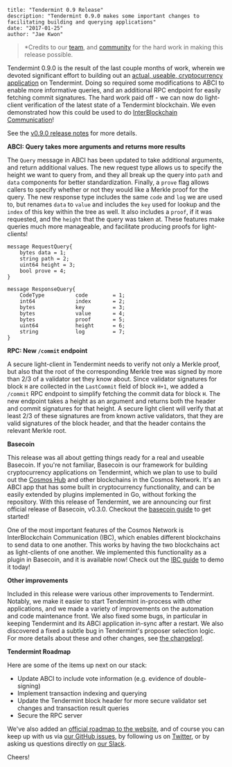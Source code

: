 ~~~
title: "Tendermint 0.9 Release"
description: "Tendermint 0.9.0 makes some important changes to facilitating building and querying applications"
date: "2017-01-25"
author: "Jae Kwon"
~~~


> *Credits to our [team](https://tendermint.com/about),
> and [community](http://forum.tendermint.com:3000/) for the hard work in making this
> release possible.

Tendermint 0.9.0 is the result of the last couple months of work, 
wherein we devoted significant effort to building out an 
[actual, useable, cryptocurrency application](https://github.com/tendermint/basecoin) on Tendermint.
Doing so required some modifications to ABCI to enable more informative queries,
and an additional RPC endpoint for easily fetching commit signatures.
The hard work paid off - we can now do light-client verification of the latest state of a Tendermint blockchain.
We even demonstrated how this could be used to do [InterBlockchain Communication](https://github.com/tendermint/basecoin/blob/master/docs/guide/ibc.md)!

See the [v0.9.0 release
notes](https://github.com/tendermint/tendermint/blob/master/CHANGELOG.md#090-march-6-2017) for more
details.

**ABCI: Query takes more arguments and returns more results**

The `Query` message in ABCI has been updated to take additional arguments, and return additional values.
The new request type allows us to specify the height we want to query from, and they all break up the query into `path` and `data` 
components for better standardization. Finally, a `prove` flag allows callers to specify whether or not they would like a Merkle proof for the query.
The new response type includes the same `code` and `log` we are used to, but renames `data` to `value` and includes the `key` used for lookup and the `index` of this key within the tree as well. It also includes a `proof`, if it was requested, and the `height` that the query was taken at. These features make queries much more manageable, and facilitate producing proofs for light-clients!

```
message RequestQuery{
	bytes data = 1;
	string path = 2;
	uint64 height = 3;
	bool prove = 4; 
}

message ResponseQuery{
	CodeType          code        = 1;
	int64             index       = 2;
	bytes             key         = 3;
	bytes             value       = 4;
	bytes             proof       = 5;
	uint64            height      = 6;
	string            log         = 7;
}
```


**RPC: New `/commit` endpoint**

A secure light-client in Tendermint needs to verify not only a Merkle proof, but also that the root of the corresponding Merkle tree was signed by more than 2/3 of a validator set they know about. Since validator signatures for block `H` are collected in the `LastCommit` field of block `H+1`, we added a `/commit` RPC endpoint to simplify fetching the commit data for block `H`. The new endpoint takes a height as an argument and returns both the header and commit signatures for that height. A secure light client will verify that at least 2/3 of these signatures are from known active validators, that they are valid signatures of the block header, and that the header contains the relevant Merkle root.

**Basecoin**

This release was all about getting things ready for a real and useable Basecoin. 
If you're not familiar, Basecoin is our framework for building cryptocurrency applications on Tendermint,
which we plan to use to build out the [Cosmos Hub](https://cosmos.network) and other blockchains in the Cosmos Network.
It's an ABCI app that has some built in cryptocurrency functionality, and can be easily extended by plugins implemented in Go, without forking the repository.
With this release of Tendermint, we are announcing our first official release of Basecoin, v0.3.0.
Checkout the [basecoin guide](https://github.com/tendermint/basecoin/blob/master/docs/guide/basecoin-basics.md) to get started!

One of the most important features of the Cosmos Network is InterBlockchain Communication (IBC), 
which enables different blockchains to send data to one another.
This works by having the two blockchains act as light-clients of one another. 
We implemented this functionality as a plugin in Basecoin, and it is available now!
Check out the [IBC guide](https://github.com/tendermint/basecoin/blob/master/docs/guide/ibc.md) to demo it today!

**Other improvements**

Included in this release were various other improvements to Tendermint.
Notably, we make it easier to start Tendermint in-process with other applications,
and we made a variety of improvements on the automation and code maintenance front.
We also fixed some bugs, in particular in keeping Tendermint and its ABCI application in-sync after a restart.
We also discovered a fixed a subtle bug in Tendermint's proposer selection logic.
For more details about these and other changes, see [the changelog!](https://github.com/tendermint/tendermint/blob/master/CHANGELOG.md#090-march-6-2017).

**Tendermint Roadmap**

Here are some of the items up next on our stack:

* Update ABCI to include vote information (e.g. evidence of double-signing)
* Implement transaction indexing and querying
* Update the Tendermint block header for more secure validator set changes and transaction result queries
* Secure the RPC server

We've also added an [official roadmap to the website](https://tendermint.com/docs/roadmap),
and of course you can keep up with us via [our GitHub issues](https://github.com/tendermint/tendermint/issues), 
by following us on [Twitter](http://twitter.com/tendermint_team), or by asking us questions directly on
[our Slack](http://forum.tendermint.com:3000/).

Cheers!
